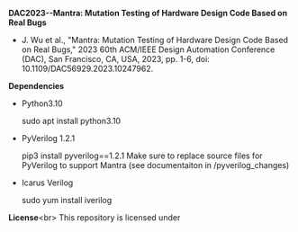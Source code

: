 **DAC2023--Mantra: Mutation Testing of Hardware Design Code Based on Real Bugs**
* J. Wu et al., "Mantra: Mutation Testing of Hardware Design Code Based on Real Bugs," 2023 60th ACM/IEEE Design Automation Conference (DAC), San Francisco, CA, USA, 2023, pp. 1-6, doi: 10.1109/DAC56929.2023.10247962.

**Dependencies**
* Python3.10

    sudo apt install python3.10

* PyVerilog 1.2.1

    pip3 install pyverilog==1.2.1
    Make sure to replace source files for PyVerilog to support Mantra (see documentaiton in /pyverilog_changes)
* Icarus Verilog

    sudo yum install iverilog


**License**<br\>
This repository is licensed under  
